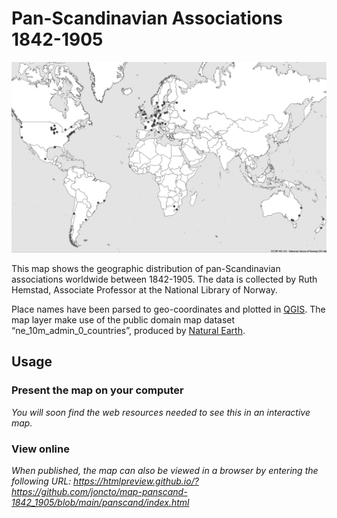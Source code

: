 # Pan-Scandinavian Associations 1842-1905
![](https://github.com/joncto/map-panscand-1842_1905/blob/main/panScand_bw.png)

This map shows the geographic distribution of pan-Scandinavian associations worldwide between 1842-1905.
The data is collected by Ruth Hemstad, Associate Professor at the National Library of Norway.

Place names have been parsed to geo-coordinates and plotted in [QGIS](https://github.com/qgis/QGIS).
The map layer make use of the public domain map dataset “ne_10m_admin_0_countries”, produced by [Natural Earth](https://github.com/nvkelso/natural-earth-vector/tree/master/10m_cultural).

## Usage

### Present the map on your computer
*You will soon find the web resources needed to see this in an interactive map.*

### View online
*When published, the map can also be viewed in a browser by entering the following URL: 
https://htmlpreview.github.io/?https://github.com/joncto/map-panscand-1842_1905/blob/main/panscand/index.html*
